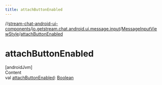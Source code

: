 ```yaml
---
title: attachButtonEnabled
---
```

//[stream-chat-android-ui-components](../../../index.md)/[io.getstream.chat.android.ui.message.input](../index.md)/[MessageInputViewStyle](index.md)/[attachButtonEnabled](attachButtonEnabled.md)



# attachButtonEnabled  
[androidJvm]  
Content  
val [attachButtonEnabled](attachButtonEnabled.md): [Boolean](https://kotlinlang.org/api/latest/jvm/stdlib/kotlin/-boolean/index.html)  



